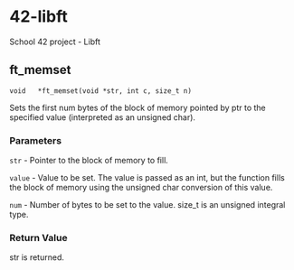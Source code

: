 # 42-libft
School 42 project - Libft

## ft_memset
`void	*ft_memset(void *str, int c, size_t n)`

Sets the first num bytes of the block of memory pointed by ptr to the specified value (interpreted as an unsigned char).

### Parameters
`str` - Pointer to the block of memory to fill.

`value` - Value to be set. The value is passed as an int, but the function fills the block of memory using the unsigned char conversion of this value.

`num` - Number of bytes to be set to the value. size_t is an unsigned integral type.

### Return Value
str is returned.
